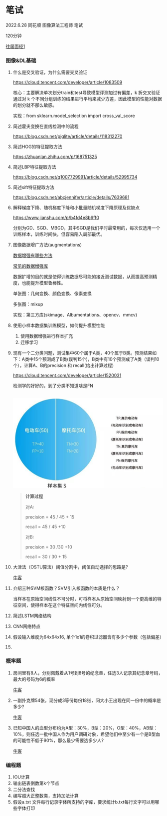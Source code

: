 # 笔试

2022.6.28 同花顺 图像算法工程师 笔试

120分钟 

[往届面经1](https://www.i4k.xyz/article/zyd_1129/108673808)

### 图像&DL基础

1. 什么是交叉验证，为什么需要交叉验证

   https://cloud.tencent.com/developer/article/1083509

   核心：主要解决单次划分train和test导致模型评测加过有偏差，k 折交叉验证通过对 k 个不同分组训练的结果进行平均来减少方差，因此模型的性能对数据的划分就不那么敏感。

   实现：from sklearn.model_selection import cross_val_score

2. 简述霍夫变换在直线检测中的流程

   https://blog.csdn.net/piglite/article/details/118312270

3. 简述HOG的特征提取方法

   https://zhuanlan.zhihu.com/p/168751325

4. 简述LBP特征提取方法

   https://blog.csdn.net/q1007729991/article/details/52995734

5. 简述sift特征提取方法

   https://blog.csdn.net/abcjennifer/article/details/7639681

6. 解释梯度下降、随机梯度下降和小批量随机梯度下降原理及优缺点

   https://www.jianshu.com/p/b4fd4e8b6ff0

   分别为GD、SGD、MBGD，其中SGD是我们平时最常用的，每次仅选用一个训练样本，训练时间快，但容易陷入局部最优。

7. 图像数据增广方法(augmentations)

   [数据增强有哪些方法](https://blog.csdn.net/kuweicai/article/details/106590031)

   [常见的数据增强库](https://blog.csdn.net/weixin_44111292/article/details/108930130)

   数据扩增的目的就是使得训练数据尽可能的接近测试数据，从而提高预测精度，也能提升模型鲁棒性。

   单张图：几何变换、颜色变换、像素变换

   多张图：mixup

   实现：第三方库(skimage、Albumentations、opencv、mmcv) 

8. 使用小样本数据集训练模型，如何提升模型性能

   1. 使用数据增强进行样本扩充
   2. 迁移学习

9. 现有一个二分类问题，测试集中60个属于A类，40个属于B类。预测结果如下：A类中15个预测成了B类(误判15个)，B类中有10个预测成了A类（误判10个），计算A、B的precision 和 recall(给出计算过程)

   https://cloud.tencent.com/developer/article/1520031

   检测学的好好的，到了分类不知道啥是FN

   ​    ![微信截图_20220703200044](https://raw.githubusercontent.com/kongyan66/Img-for-md/master/img/%E5%BE%AE%E4%BF%A1%E6%88%AA%E5%9B%BE_20220703200044.png)

   >**计算过程**
   >
   >对A:
   >
   >precision = 45 / 45 + 15
   >
   >recall = 45 / 45 +10
   >
   >对B:
   >
   >precision = 30 /30 +10
   >
   >recall = 30 / 30 + 15

10. 大津法（OSTU算法）阈值分割中，阈值自动选择的思路是?

    [牛客](https://www.nowcoder.com/questionTerminal/f3559069f2164441b55c96088e5609a0?orderByHotValue=0&difficulty=00110&mutiTagIds=149&page=19&onlyReference=false)

11. 介绍三种SVM核函数？SVM引入核函数的本质是什么？

    

    当样本在原始空间线性不可分时，可将样本从原始空间映射到一个更高维的特征空间，使得样本在这个特征空间内线性可分。

12. 简述LSTM网络结构

13. CNN网络特点

14. 假设输入维度为64x64x16, 单个1x1的卷积过滤器含有多少个参数（包括偏差）

15. 

### 概率题

1. 房间里有8人，分别佩戴着从1号到8号的纪念章，任选3人记录其纪念章号码，最大的号码为6的概率

   [牛客](https://www.nowcoder.com/questionTerminal/eabf1ddb91ba4030bb475ef66a12ec33)

2. 一副扑克牌54张，现分成3等份每份18张，问大小王出现在同一份中的概率是多少?

   [牛客](https://www.nowcoder.com/questionTerminal/b790a2dbaed3494c878b9d56e941c7ba?orderByHotValue=1&page=1&onlyReference=false)

3. 已知中国人的血型分布约为A型：30%，B型：20%，O型：40%，AB型：10%，则任选一批中国人作为用户调研对象，希望他们中至少有一个是B型血的可能性不低于90%，那么最少需要选多少人?

   [牛客](https://www.nowcoder.com/questionTerminal/8e96b6d4ef714f298a2ca69747a8f8af)

### 编程题

1. IOU计算
2. 输出链表倒数第k个节点
3. 二分法查找
4. 编写超大正整数类，支持加法计算
5. 假设a.txt 文件每行记录字体所支持的字库，要求统计b.txt每行文字可以用哪些字体打印

